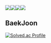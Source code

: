 <div style="display:flex; flex-direction:row;">
 <img src="https://img.shields.io/badge/Java-007396?style=for-the-badge&logo=Java&logoColor=white"> 
 <img src="https://img.shields.io/badge/Spring Boot-6DB33F?style=for-the-badge&logo=spring boot&logoColor=white"> 
 <img src="https://img.shields.io/badge/Spring Data JPA-6DB33F?style=for-the-badge&logo=spring boot&logoColor=white"> 
 <img src="https://img.shields.io/badge/MySQL-6DB33F?style=for-the-badge&logo=MySQL&logoColor=4479A1"> 
</div>

## BaekJoon
 [![Solved.ac Profile](http://mazassumnida.wtf/api/v2/generate_badge?boj=lee2963)](https://solved.ac/lee2963/)
